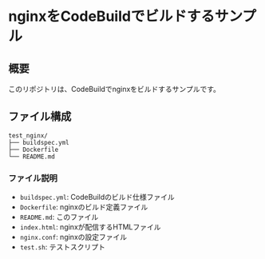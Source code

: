 # nginxをCodeBuildでビルドするサンプル

## 概要

このリポジトリは、CodeBuildでnginxをビルドするサンプルです。

## ファイル構成

```text
test_nginx/
├── buildspec.yml
├── Dockerfile
└── README.md
```

### ファイル説明

- `buildspec.yml`: CodeBuildのビルド仕様ファイル
- `Dockerfile`: nginxのビルド定義ファイル
- `README.md`: このファイル
- `index.html`: nginxが配信するHTMLファイル
- `nginx.conf`: nginxの設定ファイル
- `test.sh`: テストスクリプト
